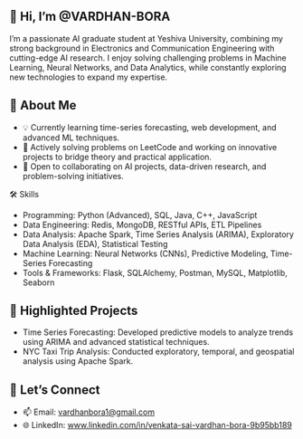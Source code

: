 👋 Hi, I’m @VARDHAN-BORA
-
 I’m a passionate AI graduate student at Yeshiva University, combining my strong background in Electronics and Communication Engineering with cutting-edge AI research. I enjoy solving challenging problems in Machine Learning, Neural Networks, and Data Analytics, while constantly exploring new technologies to expand my expertise.

🌟 About Me
 -
- 💡 Currently learning time-series forecasting, web development, and advanced ML techniques.
- 🎯 Actively solving problems on LeetCode and working on innovative projects to bridge theory and practical application.
- 🤝 Open to collaborating on AI projects, data-driven research, and problem-solving initiatives.

 🛠️ Skills
- Programming: Python (Advanced), SQL, Java, C++, JavaScript
- Data Engineering: Redis, MongoDB, RESTful APIs, ETL Pipelines
- Data Analysis: Apache Spark, Time Series Analysis (ARIMA), Exploratory Data Analysis (EDA), Statistical Testing
- Machine Learning: Neural Networks (CNNs), Predictive Modeling, Time-Series Forecasting
- Tools & Frameworks: Flask, SQLAlchemy, Postman, MySQL, Matplotlib, Seaborn

📂 Highlighted Projects
-
- Time Series Forecasting: Developed predictive models to analyze trends using ARIMA and advanced statistical techniques.
- NYC Taxi Trip Analysis: Conducted exploratory, temporal, and geospatial analysis using Apache Spark.

🤝 Let’s Connect
-
- 📫 Email: vardhanbora1@gmail.com
- 🌐 LinkedIn: www.linkedin.com/in/venkata-sai-vardhan-bora-9b95bb189
